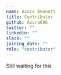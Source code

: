 ```yaml
---
name: Azura Bennett
title: Contributor
github: Azura696
twitter: ""
linkedin: ""
slack: ""
joining_date: ""
role: "contributor"
---
```


Still waiting for this
